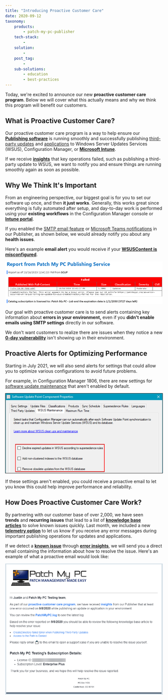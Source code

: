 ```yaml
---
title: "Introducing Proactive Customer Care"
date: 2020-09-12
taxonomy:
    products:
        - patch-my-pc-publisher
    tech-stack:
        - 
    solution:
        - 
    post_tag:
        - 
    sub-solutions:
        - education
        - best-practices
---
```


Today, we're excited to announce our new **proactive customer care program**. Below we will cover what this actually means and why we think this program will benefit our customers.

## What is Proactive Customer Care?

Our proactive customer care program is a way to help ensure our **[Publishing software](/docs)** is running smoothly and successfully publishing [third-party updates](/application-patch-management) and [applications](/automating-application-packaging-in-microsoft-sccm) to Windows Server Updates Services (WSUS), Configuration Manager, or **[Microsoft Intune](/third-party-patch-management-for-microsoft-intune-now-available)**.

If we receive **[insights](/telemetry-data-collected-when-using-the-publisher#topic9)** that key operations failed, such as publishing a third-party update to WSUS, we want to notify you and ensure things are running smoothly again as soon as possible.

## Why We Think It's Important

From an engineering perspective, our biggest goal is for you to set our software up once, and then **it just works**. Generally, this works great since everything is fully automated after setup, and day-to-day work is performed using your **existing workflows** in the Configuration Manager console or **[Intune portal](https://devicemanagement.microsoft.com/#home)**.

If you enabled the [SMTP email feature](/troubleshooting-smtp-email-sending) or [Microsoft Teams notifications](https://www.prajwaldesai.com/integrate-patchmypc-with-teams-for-update-notifications/) in our Publisher, as shown below, we would already notify you about any **health issues**.

Here's an example **email alert** you would receive if your **[WSUSContent is misconfigured](/an-error-occurred-while-publishing-an-update-to-wsus-createdirectory-failed)**.

![email report of update that failed to publish](/_images/email-report-error-e1599795734300.png "email report of update that failed to publish")

Our goal with proactive customer care is to send alerts containing key information about **errors in your environment,** even if you **didn't enable emails using SMTP settings** directly in our software.

We don't want customers to realize there are issues when they notice a new **[0-day vulnerability](https://us.norton.com/internetsecurity-emerging-threats-how-do-zero-day-vulnerabilities-work-30sectech.html)** isn't showing up in their environment.

## Proactive Alerts for Optimizing Performance

Starting in July 2021, we will also send alerts for settings that could allow you to optimize various configurations to avoid future problems.

For example, in Configuration Manager 1806, there are new settings for [software update maintenance](https://docs.microsoft.com/en-us/mem/configmgr/sum/deploy-use/software-updates-maintenance) that aren't enabled by default.

![WSUS Maintenance Turned Off in SCCM](/_images/WSUS-Maintenance-Turned-Off-in-SCCM.png "WSUS Maintenance Turned Off in SCCM")

If these settings aren't enabled, you could receive a proactive email to let you know this could help improve performance and reliability.

## How Does Proactive Customer Care Work?

By partnering with our customer base of over 2,000, we have seen **trends** and **recurring issues** that lead to a list of **[knowledge base articles](/category/knowledge-base)** to solve known issues quickly. Last month, we included a new **[telemetry option](/telemetry-data-collected-when-using-the-publisher#topic9)** to let us know if you receive any error messages during important publishing operations for updates and applications.

If we detect a **[known issue](/category/knowledge-base)** through **[error insights](/telemetry-data-collected-when-using-the-publisher#topic9)**, we will send you a direct email containing the information about how to resolve the issue. Here's an example of what a proactive email would look like:

![Proactive Customer Care Email Example](/_images/Proactive-Customer-Care-Email-Example.png "Proactive Customer Care Email Example")